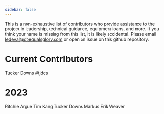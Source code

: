 ```yaml
---
sidebar: false
---
```


This is a non-exhaustive list of contributors who provide assistance to the project in leadership, technical guidance, equipment loans, and more. If you think your name is missing from this list, it is likely accidental. Please email ledeval@doequalsglory.com or open an issue on this github 
repository. 

# Current Contributors

Tucker Downs #tjdcs
# 2023

Ritchie Argue
Tim Kang 
Tucker Downs 
Markus
Erik Weaver
